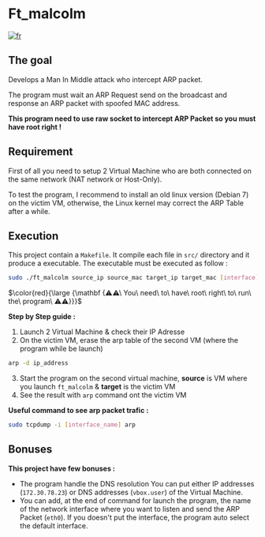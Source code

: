 # Ft_malcolm

[![fr](https://img.shields.io/badge/Langue-fr-blue)](README.fr.md)

<!-- $$\color{darkgreen}{{\Huge \mathbf {125/100 ✅}}}$$ -->

## The goal

Develops a Man In Middle attack who intercept ARP packet.

The program must wait an ARP Request send on the broadcast and response an ARP packet with spoofed MAC address.

**This program need to use raw socket to intercept ARP Packet so you must have root right !**

## Requirement

First of all you need to setup 2 Virtual Machine who are both connected on the same network (NAT network or Host-Only).

To test the program, I recommend to install an old linux version (Debian 7) on the victim VM, otherwise, the Linux kernel may correct the ARP Table after a while.

## Execution

This project contain a `Makefile`.
It compile each file in `src/` directory and it produce a executable.
The executable must be executed as follow :
````sh
sudo ./ft_malcolm source_ip source_mac target_ip target_mac [interface]
````

$\color{red}{\large {\mathbf {⚠⚠\ You\ need\ to\ have\ root\ right\ to\ run\ the\ program\ ⚠⚠}}}$

**Step by Step guide :**
1. Launch 2 Virtual Machine & check their IP Adresse
2. On the victim VM, erase the arp table of the second VM (where the program while be launch)
````sh
arp -d ip_address
````
3. Start the program on the second virtual machine, **source** is VM where you launch `ft_malcolm` & **target** is the victim VM
4. See the result with `arp` command ont the victim VM

**Useful command to see arp packet trafic :**
````sh
sudo tcpdump -i [interface_name] arp
````

## Bonuses

**This project have few bonuses :**
- The program handle the DNS resolution
You can put either IP addresses (`172.30.78.23`) or DNS addresses (`vbox.user`) of the Virtual Machine.
- You can add, at the end of command for launch the program, the name of the network interface where you want to listen and send the ARP Packet (`eth0`).
If you doesn't put the interface, the program auto select the default interface.